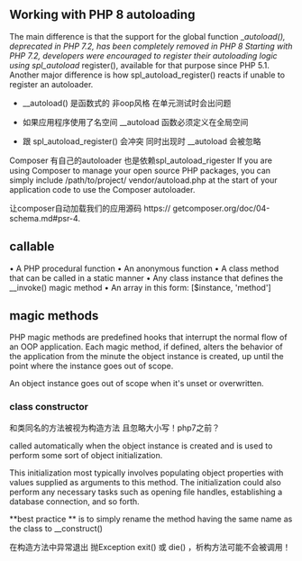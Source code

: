 
## Working with PHP 8 autoloading

The main difference is that the support for the global function __autoload(), deprecated in PHP 7.2, has been completely removed in PHP 8
Starting with PHP 7.2, developers were encouraged to register their autoloading logic using spl_autoload_ register(), available for that purpose since PHP 5.1. Another major difference is how spl_autoload_register() reacts if unable to register an autoloader.

- __autoload() 是函数式的 非oop风格 在单元测试时会出问题
- 如果应用程序使用了名空间 __autoload 函数必须定义在全局空间

- 跟 spl_autoload_register() 会冲突 同时出现时 __autoload 会被忽略

Composer 有自己的autoloader 也是依赖spl_autoload_rigester
If you are using Composer to manage your open source PHP packages, you can simply include /path/to/project/ vendor/autoload.php at the start of your application code to use the Composer autoloader. 

让composer自动加载我们的应用源码  https:// getcomposer.org/doc/04-schema.md#psr-4.

## callable

• A PHP procedural function
• An anonymous function
• A class method that can be called in a static manner
• Any class instance that defines the __invoke() magic method
• An array in this form: [$instance, 'method']


## magic methods

PHP magic methods are predefined hooks that interrupt the normal flow of an OOP application. Each magic method, if defined, alters the behavior of the application from the minute the object instance is created, up until the point where the instance goes out of scope.

An object instance goes out of scope when it's unset or overwritten.

### class constructor

和类同名的方法被视为构造方法 且忽略大小写！php7之前？

called automatically when the object instance is created and is used to perform some sort of object initialization.

This initialization most typically involves populating object properties with values supplied as arguments to this method. The initialization could also perform any necessary tasks such as opening file handles, establishing a database connection, and so forth.

**best practice ** is to simply rename the method having the same name as the class to __construct()

在构造方法中异常退出
抛Exception  exit() 或 die() ，析构方法可能不会被调用！